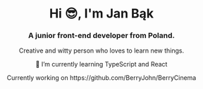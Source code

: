 <h1 align="center">Hi 😎, I'm Jan Bąk</h1>
<h3 align="center">A junior front-end developer from Poland.</h3>
<p align="center">Creative and witty person who loves to learn new things.</p>
<p align="center">🌱 I’m currently learning TypeScript and React</p>
<p align="center">Currently working on https://github.com/BerryJohn/BerryCinema</p>
